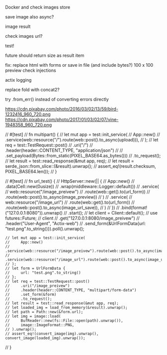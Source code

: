 Docker and check images store

save image also async?

image result

check images url?

test!

future should return size as result item

fix:
	replace html with forms or save in file (and include bytes?)
	100 x 100 preview
check injections

actix logging

replace fold with concat2?

try .from_err() instead of converting errors directly



https://cdn.pixabay.com/photo/2016/03/02/13/59/bird-1232416_960_720.png
https://cdn.pixabay.com/photo/2017/01/03/02/07/vine-1948358_960_720.png




// #[test]
// fn multipart() {
//     let mut app = test::init_service(
//         App::new()
//             .service(web::resource("/").route(web::post().to_async(upload))),
//     );
//     let req = test::TestRequest::post()
//         .uri("/")
//         .header(header::CONTENT_TYPE, "application/json")
//         // .set_payload(Bytes::from_static(PIXEL_BASE64.as_bytes()))
//         .to_request();
//     let result = test::read_response(&mut app, req);
//     let result = serde_json::from_slice::<JsonImageResponse>(&result).unwrap();
//     assert_eq!(result.checksum, PIXEL_BASE64.len());
// }

// #[test]
// fn url_test() {
    // HttpServer::new(|| {
    //     App::new()
    //         .data(Cell::new(0usize))
    //         .wrap(middleware::Logger::default())
    //         .service(
    //             web::resource("/image_preivew")
    //                 .route(web::get().to(url_form))
    //                 .route(web::post().to_async(image_preview))
    //         )
    //         .service(
    //             web::resource("/image_url")
    //                 .route(web::get().to(url_form))
    //                 .route(web::post().to_async(image_url_save)),
    //         )
    // })
    // .bind(format!("127.0.0.1:8080")).unwrap()
    // .start();
    // let client = Client::default();
    // use futures::Future;
    // client
    //     .get("127.0.0.1:8080/image_preivew")
    //     .header("User-Agent", "Actix-web")
    //     .send_form(&UrlFormData{url: "test.png".to_string()}).poll().unwrap();


    // let mut app = test::init_service(
    //     App::new()
    //         .service(web::resource("/image_preivew").route(web::post().to_async(image_preview)))
    //         .service(web::resource("/image_url").route(web::post().to_async(image_url_save))),
    // );
    // let form = UrlFormData {
    //     url: "test.png".to_string()
    // };
    // let req = test::TestRequest::post()
    //     .uri("/image_preivew")
    //     .header(header::CONTENT_TYPE, "multipart/form-data")
    //     .set_form(&form)
    //     .to_request();
    // let result = test::read_response(&mut app, req);
    // let loaded_img = load_from_memory(&result).unwrap();
    // let path = Path::new(&form.url);
    // let img = image::load(
    //     BufReader::new(fs::File::open(path).unwrap()),
    //     image::ImageFormat::PNG,
    // ).unwrap();
    // assert_eq!(convert_image(img).unwrap(), convert_image(loaded_img).unwrap());
// }